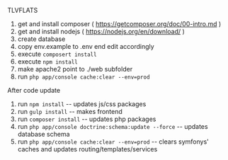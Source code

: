 TLVFLATS

1. get and install composer ( https://getcomposer.org/doc/00-intro.md )
2. get and install nodejs ( https://nodejs.org/en/download/ )
3. create database
4. copy env.example to .env end edit accordingly
5. execute `composert install`
6. execute `npm install`
7. make apache2 point to ./web subfolder
8. run `php app/console cache:clear --env=prod`

After code update

1. run `npm install` -- updates js/css packages
2. run `gulp install` -- makes frontend
3. run `composer install` -- updates php packages
4. run `php app/console doctrine:schema:update --force` -- updates database schema
5. run `php app/console cache:clear --env=prod` -- clears symfonys' caches and updates routing/templates/services 
